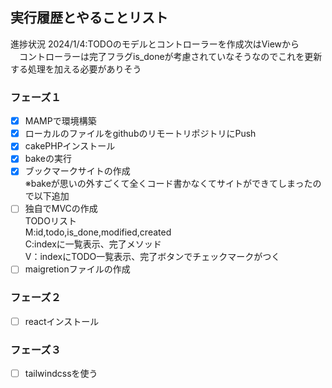 ## 実行履歴とやることリスト

進捗状況
2024/1/4:TODOのモデルとコントローラーを作成次はViewから  
        　コントローラーは完了フラグis_doneが考慮されていなそうなのでこれを更新する処理を加える必要がありそう

### フェーズ１

- [x] MAMPで環境構築
- [x] ローカルのファイルをgithubのリモートリポジトリにPush
- [x] cakePHPインストール
- [x] bakeの実行
- [x] ブックマークサイトの作成  
※bakeが思いの外すごくて全くコード書かなくてサイトができてしまったので以下追加
- [ ] 独自でMVCの作成  
TODOリスト  
M:id,todo,is_done,modified,created  
C:indexに一覧表示、完了メソッド  
V：indexにTODO一覧表示、完了ボタンでチェックマークがつく  
- [ ] maigretionファイルの作成

### フェーズ２

- [ ] reactインストール

### フェーズ３

- [ ] tailwindcssを使う
